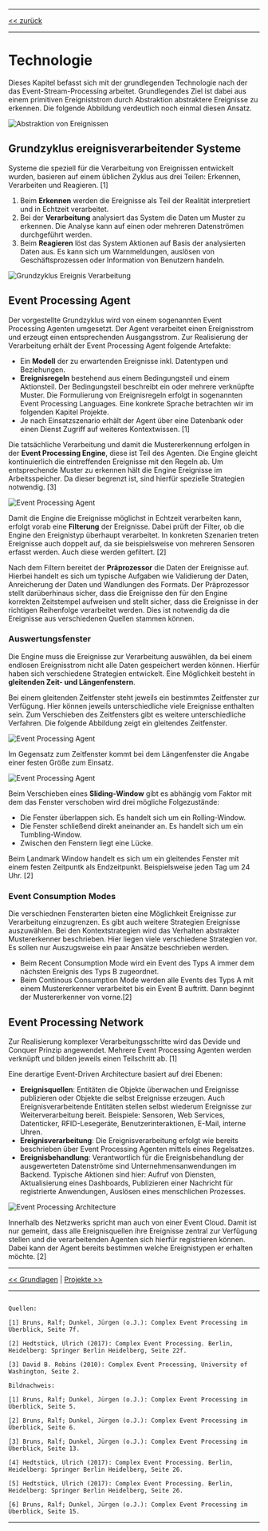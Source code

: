 ***

[<< zurück](04_basics.md)

***

# Technologie

Dieses Kapitel befasst sich mit der grundlegenden Technologie nach der das Event-Stream-Processing arbeitet. Grundlegendes Ziel ist dabei aus einem primitiven Ereigniststrom durch Abstraktion abstraktere Ereignisse zu erkennen. Die folgende Abbildung verdeutlich noch einmal diesen Ansatz.

![Abstraktion von Ereignissen](files/abstractionOfEventsThroughPatterns.PNG)

## Grundzyklus ereignisverarbeitender Systeme

Systeme die speziell für die Verarbeitung von Ereignissen entwickelt wurden, basieren auf einem üblichen Zyklus aus drei Teilen: Erkennen, Verarbeiten und Reagieren. [1]

1. Beim **Erkennen** werden die Ereignisse als Teil der Realität interpretiert und in Echtzeit verarbeitet.
2. Bei der **Verarbeitung** analysiert das System die Daten um Muster zu erkennen. Die Analyse kann auf einen oder mehreren Datenströmen durchgeführt werden.
3. Beim **Reagieren** löst das System Aktionen auf Basis der analysierten Daten aus. Es kann sich um Warnmeldungen, auslösen von Geschäftsprozessen oder Information von Benutzern handeln.

![Grundzyklus Ereignis Verarbeitung](files/grundzyklusEventStreamProcessing.PNG)

## Event Processing Agent

Der vorgestellte Grundzyklus wird von einem sogenannten Event Processing Agenten umgesetzt. Der Agent verarbeitet einen Ereignisstrom und erzeugt einen entsprechenden Ausgangsstrom. Zur Realisierung der Verarbeitung erhält der Event Processing Agent folgende Artefakte:

- Ein **Modell** der zu erwartenden Ereignisse inkl. Datentypen und Beziehungen.
- **Ereignisregeln** bestehend aus einem Bedingungsteil und einem Aktionsteil. Der Bedingungsteil beschreibt ein oder mehrere verknüpfte Muster. Die Formulierung von Ereignisregeln erfolgt in sogenannten Event Processing Languages. Eine konkrete Sprache betrachten wir im folgenden Kapitel Projekte.
- Je nach Einsatzszenario erhält der Agent über eine Datenbank oder einen Dienst Zugriff auf weiteres Kontextwissen. [1]

Die tatsächliche Verarbeitung und damit die Mustererkennung erfolgen in der **Event Processing Engine**, diese ist Teil des Agenten. Die Engine gleicht kontinuierlich die eintreffenden Ereignisse mit den Regeln ab. Um entsprechende Muster zu erkennen hält die Engine Ereignisse im Arbeitsspeicher. Da dieser begrenzt ist, sind hierfür spezielle Strategien notwendig. [3] 

![Event Processing Agent](files/eventProcessingAgent.PNG)

Damit die Engine die Ereignisse möglichst in Echtzeit verarbeiten kann, erfolgt vorab eine **Filterung** der Ereignisse. Dabei prüft der Filter, ob die Engine den Ereignistyp überhaupt verarbeitet. In konkreten Szenarien treten Ereignisse auch doppelt auf, da sie beispielsweise von mehreren Sensoren erfasst werden. Auch diese werden gefiltert. [2]

Nach dem Filtern bereitet der **Präprozessor** die Daten der Ereignisse auf. Hierbei handelt es sich um typische Aufgaben wie Validierung der Daten, Anreicherung der Daten und Wandlungen des Formats. Der Präprozessor stellt darüberhinaus sicher, dass die Ereignisse den für den Engine korrekten Zeitstempel aufweisen und stellt sicher, dass die Ereignisse in der richtigen Reihenfolge verarbeitet werden. Dies ist notwendig da die Ereignisse aus verschiedenen Quellen stammen können.

### Auswertungsfenster

Die Engine muss die Ereignisse zur Verarbeitung auswählen, da bei einem endlosen Ereignisstrom nicht alle Daten gespeichert werden können. Hierfür haben sich verschiedene Strategien entwickelt. Eine Möglichkeit besteht in **gleitenden Zeit- und Längenfenstern**.

Bei einem gleitenden Zeitfenster steht jeweils ein bestimmtes Zeitfenster zur Verfügung. Hier können jeweils unterschiedliche viele Ereignisse enthalten sein. Zum Verschieben des Zeitfensters gibt es weitere unterschiedliche Verfahren. Die folgende Abbildung zeigt ein gleitendes Zeitfenster.

![Event Processing Agent](files/gleitendesZeitfenster.PNG)

Im Gegensatz zum Zeitfenster kommt bei dem Längenfenster die Angabe einer festen Größe zum Einsatz.

![Event Processing Agent](files/gleitendesLaengenfenster.PNG)

Beim Verschieben eines **Sliding-Window** gibt es abhängig vom Faktor mit dem das Fenster verschoben wird drei mögliche Folgezustände:

- Die Fenster überlappen sich. Es handelt sich um ein Rolling-Window.
- Die Fenster schließend direkt aneinander an. Es handelt sich um ein Tumbling-Window.
- Zwischen den Fenstern liegt eine Lücke.

Beim Landmark Window handelt es sich um ein gleitendes Fenster mit einem festen Zeitpuntk als Endzeitpunkt. Beispielsweise jeden Tag um 24 Uhr. [2]

### Event Consumption Modes

Die verschiednen Fensterarten bieten eine Möglichkeit Ereignisse zur Verarbeitung einzugrenzen. Es gibt auch weitere Strategien Ereignisse auszuwählen. Bei den Kontextstrategien wird das Verhalten abstrakter Mustererkenner beschrieben. Hier liegen viele verschiedene Strategien vor. Es sollen nur Auszugsweise ein paar Ansätze beschrieben werden.

- Beim Recent Consumption Mode wird ein Event des Typs A immer dem nächsten Ereignis des Typs B zugeordnet.
- Beim Continous Consumption Mode werden alle Events des Typs A mit einem Mustererkenner verarbeitet bis ein Event B auftritt. Dann beginnt der Mustererkenner von vorne.[2]


## Event Processing Network

Zur Realisierung komplexer Verarbeitungsschritte wird das Devide und Conquer Prinzip angewendet. Mehrere Event Processing Agenten werden verknüpft und bilden jeweils einen Teilschritt ab. [1]

Eine derartige Event-Driven Architecture basiert auf drei Ebenen:

- **Ereignisquellen**: Entitäten die Objekte überwachen und Ereignisse publizieren oder Objekte die selbst Ereignisse erzeugen. Auch Ereignisverarbeitende Entitäten stellen selbst wiederum Ereignisse zur Weiterverarbeitung bereit. Beispiele: Sensoren, Web Services, Datenticker, RFID-Lesegeräte, Benutzerinteraktionen, E-Mail, interne Uhren.
- **Ereignisverarbeitung**: Die Ereignisverarbeitung erfolgt wie bereits beschrieben über Event Processing Agenten mittels eines Regelsatzes.
- **Ereignisbehandlung**: Verantwortlich für die Ereignisbehandlung der ausgewerteten Datenströme sind Unternehmensanwendungen im Backend. Typische Aktionen sind hier: Aufruf von Diensten, Aktualisierung eines Dashboards, Publizieren einer Nachricht für registrierte Anwendungen, Auslösen eines menschlichen Prozesses.

![Event Processing Architecture](files/eventDrivenArchitecture.PNG)

Innerhalb des Netzwerks spricht man auch von einer Event Cloud. Damit ist nur gemeint, dass alle Ereignisquellen ihre Ereignisse zentral zur Verfügung stellen und die verarbeitenden Agenten sich hierfür registrieren können. Dabei kann der Agent bereits bestimmen welche Ereignistypen er erhalten möchte. [2]

***

[<< Grundlagen](04_basics.md) | [Projekte >>](06_projects.md)

***

```

Quellen:

[1] Bruns, Ralf; Dunkel, Jürgen (o.J.): Complex Event Processing im Überblick, Seite 7f.

[2] Hedtstück, Ulrich (2017): Complex Event Processing. Berlin, Heidelberg: Springer Berlin Heidelberg, Seite 22f.

[3] David B. Robins (2010): Complex Event Processing, University of Washington, Seite 2.

Bildnachweis:

[1] Bruns, Ralf; Dunkel, Jürgen (o.J.): Complex Event Processing im Überblick, Seite 5.

[2] Bruns, Ralf; Dunkel, Jürgen (o.J.): Complex Event Processing im Überblick, Seite 6.

[3] Bruns, Ralf; Dunkel, Jürgen (o.J.): Complex Event Processing im Überblick, Seite 13.

[4] Hedtstück, Ulrich (2017): Complex Event Processing. Berlin, Heidelberg: Springer Berlin Heidelberg, Seite 26.

[5] Hedtstück, Ulrich (2017): Complex Event Processing. Berlin, Heidelberg: Springer Berlin Heidelberg, Seite 26.

[6] Bruns, Ralf; Dunkel, Jürgen (o.J.): Complex Event Processing im Überblick, Seite 15.

```

***



